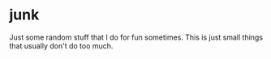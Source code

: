 # junk
Just some random stuff that I do for fun sometimes. This is just small things that usually don't do too much.
